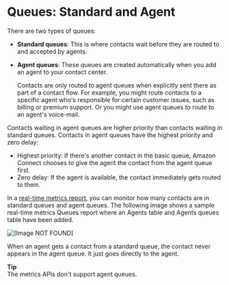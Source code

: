 # Queues: Standard and Agent<a name="concepts-queues-standard-and-agent"></a>

There are two types of queues:
+ **Standard queues**: This is where contacts wait before they are routed to and accepted by agents\.
+ **Agent queues**: These queues are created automatically when you add an agent to your contact center\.

  Contacts are only routed to agent queues when explicitly sent there as part of a contact flow\. For example, you might route contacts to a specific agent who's responsible for certain customer issues, such as billing or premium support\. Or you might use agent queues to route to an agent's voice\-mail\. 

Contacts waiting in agent queues are higher priority than contacts waiting in standard queues\. Contacts in agent queues have the highest priority and zero delay: 
+ Highest priority: If there's another contact in the basic queue, Amazon Connect chooses to give the agent the contact from the agent queue first\.
+ Zero delay: If the agent is available, the contact immediately gets routed to them\.

In a [real\-time metrics report](create-real-time-report.md), you can monitor how many contacts are in standard queues and agent queues\. The following image shows a sample real\-time metrics Queues report where an Agents table and Agents queues table have been added\. 

![\[Image NOT FOUND\]](http://docs.aws.amazon.com/connect/latest/adminguide/images/rtm-standard-and-agent-queues.png)

When an agent gets a contact from a standard queue, the contact never appears in the agent queue\. It just goes directly to the agent\. 

**Tip**  
The metrics APIs don't support agent queues\.